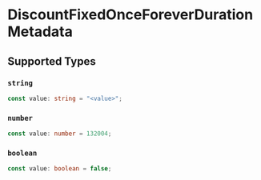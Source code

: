 # DiscountFixedOnceForeverDurationMetadata


## Supported Types

### `string`

```typescript
const value: string = "<value>";
```

### `number`

```typescript
const value: number = 132004;
```

### `boolean`

```typescript
const value: boolean = false;
```

